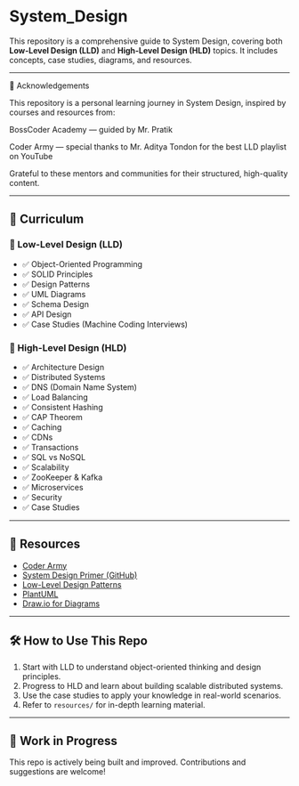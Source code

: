 # System_Design

This repository is a comprehensive guide to System Design, covering both **Low-Level Design (LLD)** and **High-Level Design (HLD)** topics. It includes concepts, case studies, diagrams, and resources.

---

🙌 Acknowledgements

This repository is a personal learning journey in System Design, inspired by courses and resources from:

BossCoder Academy — guided by Mr. Pratik

Coder Army — special thanks to Mr. Aditya Tondon for the best LLD playlist on YouTube

Grateful to these mentors and communities for their structured, high-quality content.

---

## 📘 Curriculum

### 🔹 Low-Level Design (LLD)
- ✅ Object-Oriented Programming
- ✅ SOLID Principles
- ✅ Design Patterns
- ✅ UML Diagrams
- ✅ Schema Design
- ✅ API Design
- ✅ Case Studies (Machine Coding Interviews)

### 🔸 High-Level Design (HLD)
- ✅ Architecture Design
- ✅ Distributed Systems
- ✅ DNS (Domain Name System)
- ✅ Load Balancing
- ✅ Consistent Hashing
- ✅ CAP Theorem
- ✅ Caching
- ✅ CDNs
- ✅ Transactions
- ✅ SQL vs NoSQL
- ✅ Scalability
- ✅ ZooKeeper & Kafka
- ✅ Microservices
- ✅ Security
- ✅ Case Studies

---

## 🔗 Resources

- [Coder Army](https://www.youtube.com/watch?v=AK0hu0Zxua4&list=PLQEaRBV9gAFvzp6XhcNFpk1WdOcyVo9qT)
- [System Design Primer (GitHub)](https://github.com/donnemartin/system-design-primer)
- [Low-Level Design Patterns](https://refactoring.guru/design-patterns)
- [PlantUML](https://plantuml-editor.kkeisuke.com/)
- [Draw.io for Diagrams](https://draw.io)

---

## 🛠️ How to Use This Repo

1. Start with LLD to understand object-oriented thinking and design principles.
2. Progress to HLD and learn about building scalable distributed systems.
3. Use the case studies to apply your knowledge in real-world scenarios.
4. Refer to `resources/` for in-depth learning material.

---

## 🚧 Work in Progress

This repo is actively being built and improved. Contributions and suggestions are welcome!

